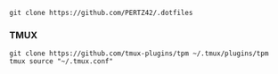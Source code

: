 ```
git clone https://github.com/PERTZ42/.dotfiles
```

### TMUX
```
git clone https://github.com/tmux-plugins/tpm ~/.tmux/plugins/tpm
tmux source "~/.tmux.conf"
```
